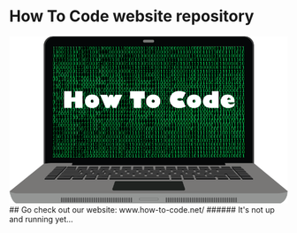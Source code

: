 # How To Code website repository
<img src="/How-to-code-logo-non-edit.png" />
## Go check out our website: www.how-to-code.net/
###### It's not up and running yet...

